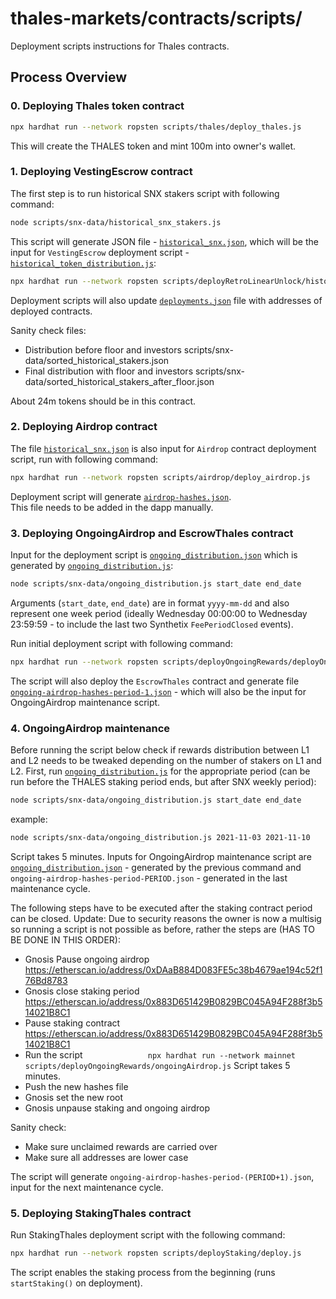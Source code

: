 # thales-markets/contracts/scripts/

Deployment scripts instructions for Thales contracts.

## Process Overview

### 0. Deploying Thales token contract

```bash
npx hardhat run --network ropsten scripts/thales/deploy_thales.js
```

This will create the THALES token and mint 100m into owner's wallet.

### 1. Deploying VestingEscrow contract

The first step is to run historical SNX stakers script with following command:

```bash
node scripts/snx-data/historical_snx_stakers.js
```

This script will generate JSON file - [`historical_snx.json`](./snx-data/historical_snx.json), which will be the input for `VestingEscrow` deployment script - [`historical_token_distribution.js`](./deployRetroLinearUnlock/historical_token_distribution.js):

```bash
npx hardhat run --network ropsten scripts/deployRetroLinearUnlock/historical_token_distribution.js
```

Deployment scripts will also update [`deployments.json`](./deployments.json) file with addresses of deployed contracts.

Sanity check files:

- Distribution before floor and investors scripts/snx-data/sorted_historical_stakers.json
- Final distribution with floor and investors scripts/snx-data/sorted_historical_stakers_after_floor.json

About 24m tokens should be in this contract.

### 2. Deploying Airdrop contract

The file [`historical_snx.json`](./snx-data/historical_snx.json) is also input for `Airdrop` contract deployment script, run with following command:

```bash
npx hardhat run --network ropsten scripts/airdrop/deploy_airdrop.js
```

Deployment script will generate [`airdrop-hashes.json`](./airdrop/airdrop-hashes.json).  
This file needs to be added in the dapp manually.

### 3. Deploying OngoingAirdrop and EscrowThales contract

Input for the deployment script is [`ongoing_distribution.json`](./snx-data/ongoing_distribution.json) which is generated by [`ongoing_distribution.js`](./snx-data/ongoing_distribution.js):

```bash
node scripts/snx-data/ongoing_distribution.js start_date end_date
```

Arguments (`start_date`, `end_date`) are in format `yyyy-mm-dd` and also represent one week period (ideally Wednesday 00:00:00 to Wednesday 23:59:59 - to include the last two Synthetix `FeePeriodClosed` events).

Run initial deployment script with following command:

```bash
npx hardhat run --network ropsten scripts/deployOngoingRewards/deployOngoingAirdrop.js
```

The script will also deploy the `EscrowThales` contract and generate file [`ongoing-airdrop-hashes-period-1.json`](./deployOngoingRewards/ongoing-airdrop-hashes-period-1.json) - which will also be the input for OngoingAirdrop maintenance script.

### 4. OngoingAirdrop maintenance

Before running the script below check if rewards distribution between L1 and L2 needs to be tweaked depending on the number of stakers on L1 and L2.
First, run [`ongoing_distribution.js`](./snx-data/ongoing_distribution.js) for the appropriate period (can be run before the THALES staking period ends, but after SNX weekly period):

```bash
node scripts/snx-data/ongoing_distribution.js start_date end_date
```

example:

```bash
node scripts/snx-data/ongoing_distribution.js 2021-11-03 2021-11-10
```

Script takes 5 minutes.
Inputs for OngoingAirdrop maintenance script are [`ongoing_distribution.json`](./snx-data/ongoing_distribution.json) - generated by the previous command and `ongoing-airdrop-hashes-period-PERIOD.json` - generated in the last maintenance cycle.

The following steps have to be executed after the staking contract period can be closed.
Update: Due to security reasons the owner is now a multisig so running a script is not possible as before, rather the steps are (HAS TO BE DONE IN THIS ORDER):

- Gnosis Pause ongoing airdrop https://etherscan.io/address/0xDAaB884D083FE5c38b4679ae194c52f176Bd8783
- Gnosis close staking period https://etherscan.io/address/0x883D651429B0829BC045A94F288f3b514021B8C1
- Pause staking contract https://etherscan.io/address/0x883D651429B0829BC045A94F288f3b514021B8C1
- Run the script `               npx hardhat run --network mainnet scripts/deployOngoingRewards/ongoingAirdrop.js
              `
  Script takes 5 minutes.
- Push the new hashes file
- Gnosis set the new root
- Gnosis unpause staking and ongoing airdrop

Sanity check:

- Make sure unclaimed rewards are carried over
- Make sure all addresses are lower case

The script will generate `ongoing-airdrop-hashes-period-(PERIOD+1).json`, input for the next maintenance cycle.

### 5. Deploying StakingThales contract

Run StakingThales deployment script with the following command:

```bash
npx hardhat run --network ropsten scripts/deployStaking/deploy.js
```

The script enables the staking process from the beginning (runs `startStaking()` on deployment).
